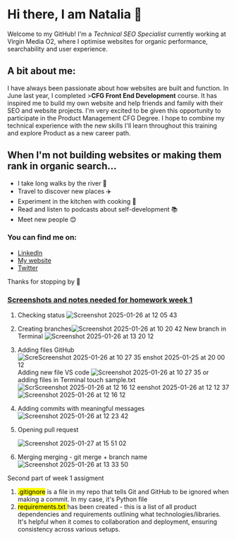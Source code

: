 # Hi there, I am Natalia 🙋

Welcome to my GitHub! I'm a  *Technical SEO Specialist* currently working at Virgin Media O2, where I optimise websites for organic performance, searchability and user experience. 

 ## A bit about me: 

I have always been passionate about how websites are built and function. In June last year, I completed >**CFG Front End Development** course. It has inspired me to build my own website and help friends and family with their SEO and website projects. 
I'm very excited to be given this opportunity to participate in the Product Management CFG Degree. I hope to combine my technical experience with the new skills I'll learn throughout this training and explore Product as a new career path. 

 ## When I'm not building websites or making them rank in organic search...
 
- I take long walks by the river 🌊
- Travel to discover new places ✈️
- Experiment in the kitchen with cooking 🥘
- Read and listen to podcasts about self-development 📚
- Meet new people  😊 

### You can find me on: 

+ [LinkedIn](https://www.linkedin.com/in/natalia-cybulska-ozlav-86695395/)
+ [My website](https://www.ncodigital.co.uk)
+ [Twitter](https://x.com/ncybulskaozlav)



Thanks for stopping by  🌸

### <ins> Screenshots and notes needed for homework week 1 </ins>

1. Checking status
    ![Screenshot 2025-01-26 at 12 05 43](https://github.com/user-attachments/assets/3aaa71e0-6fa0-4f44-9f63-2022f12c3561)


3. Creating branches![Screenshot 2025-01-26 at 10 20 42](https://github.com/user-attachments/assets/b05cec5f-5d71-4c6c-968c-b8cd2f1b9efe)
   New branch in Terminal ![Screenshot 2025-01-26 at 13 20 12](https://github.com/user-attachments/assets/8e2397b2-e2cc-4f88-a4e3-b53f8ac2f3d9)


5. Adding files GitHub![Scre![Screenshot 2025-01-26 at 10 27 35](https://github.com/user-attachments/assets/377e4516-e40c-4c01-bf7b-5613f1d92130)
enshot 2025-01-25 at 20 00 12](https://github.com/user-attachments/assets/b6f76641-704d-4fe3-9fc5-06cae80c2e65)
   Adding new file VS code ![Screenshot 2025-01-26 at 10 27 35](https://github.com/user-attachments/assets/5148436a-d57a-428e-9562-2889df76ae82)
   or adding files in Terminal touch sample.txt 
![Scr![Screenshot 2025-01-26 at 12 16 12](https://github.com/user-attachments/assets/56a618ba-386d-4d0d-8dda-9a0e384d1539)
eenshot 2025-01-26 at 12 12 37](https://github.com/user-attachments/assets/45c2157b-9944-4dc0-a20c-166f91ee286a)
![Screenshot 2025-01-26 at 12 16 12](https://github.com/user-attachments/assets/913d161e-de20-4946-8af9-7489b932ad20)


6. Adding commits with meaningful messages
   ![Screenshot 2025-01-26 at 12 23 42](https://github.com/user-attachments/assets/91772232-5630-4f4c-814f-d9fc2c2e72d0)

8. Opening pull request

   ![Screenshot 2025-01-27 at 15 51 02](https://github.com/user-attachments/assets/79ad1826-b87e-417a-a767-f9efb471f04a)


   
10. Merging 
    merging - git merge + branch name 
    ![Screenshot 2025-01-26 at 13 33 50](https://github.com/user-attachments/assets/da46f759-3827-498b-ba54-3ee2dbe7458c)


Second part of week 1 assigment 

1.  <mark> .gitignore</mark> is a file in my repo that tells Git and GitHub to be ignored when making a commit. In my case, it's Python file
2.  <mark> requirements.txt </mark> has been created - this is a list of all product dependencies and requirements outlining what technologies/libraries. It's helpful when it comes to collaboration and deployment, ensuring consistency across various setups.

